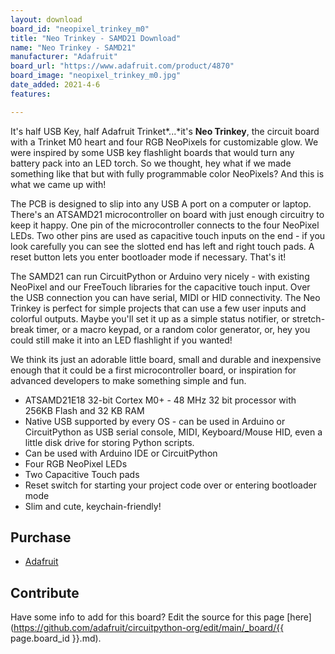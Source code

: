 ```yaml
---
layout: download
board_id: "neopixel_trinkey_m0"
title: "Neo Trinkey - SAMD21 Download"
name: "Neo Trinkey - SAMD21"
manufacturer: "Adafruit"
board_url: "https://www.adafruit.com/product/4870"
board_image: "neopixel_trinkey_m0.jpg"
date_added: 2021-4-6
features:

---
```


It's half USB Key, half Adafruit Trinket*...*it's **Neo Trinkey**, the circuit board with a Trinket M0 heart and four RGB NeoPixels for customizable glow. We were inspired by some USB key flashlight boards that would turn any battery pack into an LED torch. So we thought, hey what if we made something like that but with fully programmable color NeoPixels? And this is what we came up with!

The PCB is designed to slip into any USB A port on a computer or laptop. There's an ATSAMD21 microcontroller on board with just enough circuitry to keep it happy. One pin of the microcontroller connects to the four NeoPixel LEDs. Two other pins are used as capacitive touch inputs on the end - if you look carefully you can see the slotted end has left and right touch pads. A reset button lets you enter bootloader mode if necessary. That's it!

The SAMD21 can run CircuitPython or Arduino very nicely - with existing NeoPixel and our FreeTouch libraries for the capacitive touch input. Over the USB connection you can have serial, MIDI or HID connectivity. The Neo Trinkey is perfect for simple projects that can use a few user inputs and colorful outputs. Maybe you'll set it up as a simple status notifier, or stretch-break timer, or a macro keypad, or a random color generator, or, hey you could still make it into an LED flashlight if you wanted!

We think its just an adorable little board, small and durable and inexpensive enough that it could be a first microcontroller board, or inspiration for advanced developers to make something simple and fun.

- ATSAMD21E18 32-bit Cortex M0+ - 48 MHz 32 bit processor with 256KB Flash and 32 KB RAM
- Native USB supported by every OS - can be used in Arduino or CircuitPython as USB serial console, MIDI, Keyboard/Mouse HID, even a little disk drive for storing Python scripts.
- Can be used with Arduino IDE or CircuitPython
- Four RGB NeoPixel LEDs
- Two Capacitive Touch pads
- Reset switch for starting your project code over or entering bootloader mode
- Slim and cute, keychain-friendly!

## Purchase

* [Adafruit](https://www.adafruit.com/product/4870)

## Contribute

Have some info to add for this board? Edit the source for this page [here](https://github.com/adafruit/circuitpython-org/edit/main/_board/{{ page.board_id }}.md).
